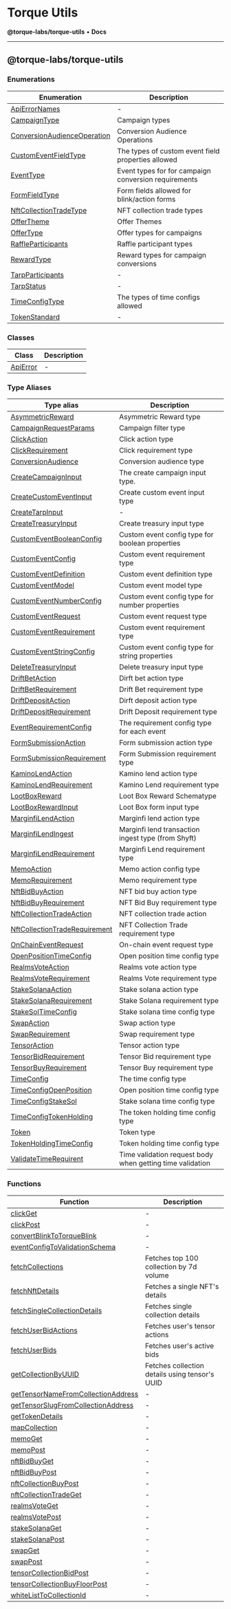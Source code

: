 # Torque Utils

**@torque-labs/torque-utils** • **Docs**

***

## @torque-labs/torque-utils

### Enumerations

| Enumeration                                                                | Description                                          |
| -------------------------------------------------------------------------- | ---------------------------------------------------- |
| [ApiErrorNames](enumerations/apierrornames.md)                             | -                                                    |
| [CampaignType](enumerations/campaigntype.md)                               | Campaign types                                       |
| [ConversionAudienceOperation](enumerations/conversionaudienceoperation.md) | Conversion Audience Operations                       |
| [CustomEventFieldType](enumerations/customeventfieldtype.md)               | The types of custom event field properties allowed   |
| [EventType](enumerations/eventtype.md)                                     | Event types for for campaign conversion requirements |
| [FormFieldType](enumerations/formfieldtype.md)                             | Form fields allowed for blink/action forms           |
| [NftCollectionTradeType](enumerations/nftcollectiontradetype.md)           | NFT collection trade types                           |
| [OfferTheme](enumerations/offertheme.md)                                   | Offer Themes                                         |
| [OfferType](enumerations/offertype.md)                                     | Offer types for campaigns                            |
| [RaffleParticipants](enumerations/raffleparticipants.md)                   | Raffle participant types                             |
| [RewardType](enumerations/rewardtype.md)                                   | Reward types for campaign conversions                |
| [TarpParticipants](enumerations/tarpparticipants.md)                       | -                                                    |
| [TarpStatus](enumerations/tarpstatus.md)                                   | -                                                    |
| [TimeConfigType](enumerations/timeconfigtype.md)                           | The types of time configs allowed                    |
| [TokenStandard](enumerations/tokenstandard.md)                             | -                                                    |

### Classes

| Class                           | Description |
| ------------------------------- | ----------- |
| [ApiError](classes/apierror.md) | -           |

### Type Aliases

| Type alias                                                                     | Description                                               |
| ------------------------------------------------------------------------------ | --------------------------------------------------------- |
| [AsymmetricReward](type-aliases/asymmetricreward.md)                           | Asymmetric Reward type                                    |
| [CampaignRequestParams](type-aliases/campaignrequestparams.md)                 | Campaign filter type                                      |
| [ClickAction](type-aliases/clickaction.md)                                     | Click action type                                         |
| [ClickRequirement](type-aliases/clickrequirement.md)                           | Click requirement type                                    |
| [ConversionAudience](type-aliases/conversionaudience.md)                       | Conversion audience type                                  |
| [CreateCampaignInput](type-aliases/createcampaigninput.md)                     | The create campaign input type.                           |
| [CreateCustomEventInput](type-aliases/createcustomeventinput.md)               | Create custom event input type                            |
| [CreateTarpInput](type-aliases/createtarpinput.md)                             | -                                                         |
| [CreateTreasuryInput](type-aliases/createtreasuryinput.md)                     | Create treasury input type                                |
| [CustomEventBooleanConfig](type-aliases/customeventbooleanconfig.md)           | Custom event config type for boolean properties           |
| [CustomEventConfig](type-aliases/customeventconfig.md)                         | Custom event requirement type                             |
| [CustomEventDefinition](type-aliases/customeventdefinition.md)                 | Custom event definition type                              |
| [CustomEventModel](type-aliases/customeventmodel.md)                           | Custom event model type                                   |
| [CustomEventNumberConfig](type-aliases/customeventnumberconfig.md)             | Custom event config type for number properties            |
| [CustomEventRequest](type-aliases/customeventrequest.md)                       | Custom event request type                                 |
| [CustomEventRequirement](type-aliases/customeventrequirement.md)               | Custom event requirement type                             |
| [CustomEventStringConfig](type-aliases/customeventstringconfig.md)             | Custom event config type for string properties            |
| [DeleteTreasuryInput](type-aliases/deletetreasuryinput.md)                     | Delete treasury input type                                |
| [DriftBetAction](type-aliases/driftbetaction.md)                               | Dirft bet action type                                     |
| [DriftBetRequirement](type-aliases/driftbetrequirement.md)                     | Drift Bet requirement type                                |
| [DriftDepositAction](type-aliases/driftdepositaction.md)                       | Dirft deposit action type                                 |
| [DriftDepositRequirement](type-aliases/driftdepositrequirement.md)             | Drift Deposit requirement type                            |
| [EventRequirementConfig](type-aliases/eventrequirementconfig.md)               | The requirement config type for each event                |
| [FormSubmissionAction](type-aliases/formsubmissionaction.md)                   | Form submission action type                               |
| [FormSubmissionRequirement](type-aliases/formsubmissionrequirement.md)         | Form Submission requirement type                          |
| [KaminoLendAction](type-aliases/kaminolendaction.md)                           | Kamino lend action type                                   |
| [KaminoLendRequirement](type-aliases/kaminolendrequirement.md)                 | Kamino Lend requirement type                              |
| [LootBoxReward](type-aliases/lootboxreward.md)                                 | Loot Box Reward Schematype                                |
| [LootBoxRewardInput](type-aliases/lootboxrewardinput.md)                       | Loot Box form input type                                  |
| [MarginfiLendAction](type-aliases/marginfilendaction.md)                       | Marginfi lend action type                                 |
| [MarginfiLendIngest](type-aliases/marginfilendingest.md)                       | Marginfi lend transaction ingest type (from Shyft)        |
| [MarginfiLendRequirement](type-aliases/marginfilendrequirement.md)             | Marginfi Lend requirement type                            |
| [MemoAction](type-aliases/memoaction.md)                                       | Memo action config type                                   |
| [MemoRequirement](type-aliases/memorequirement.md)                             | Memo requirement type                                     |
| [NftBidBuyAction](type-aliases/nftbidbuyaction.md)                             | NFT bid buy action type                                   |
| [NftBidBuyRequirement](type-aliases/nftbidbuyrequirement.md)                   | NFT Bid Buy requirement type                              |
| [NftCollectionTradeAction](type-aliases/nftcollectiontradeaction.md)           | NFT collection trade action                               |
| [NftCollectionTradeRequirement](type-aliases/nftcollectiontraderequirement.md) | NFT Collection Trade requirement type                     |
| [OnChainEventRequest](type-aliases/onchaineventrequest.md)                     | On-chain event request type                               |
| [OpenPositionTimeConfig](type-aliases/openpositiontimeconfig.md)               | Open position time config type                            |
| [RealmsVoteAction](type-aliases/realmsvoteaction.md)                           | Realms vote action type                                   |
| [RealmsVoteRequirement](type-aliases/realmsvoterequirement.md)                 | Realms Vote requirement type                              |
| [StakeSolanaAction](type-aliases/stakesolanaaction.md)                         | Stake solana action type                                  |
| [StakeSolanaRequirement](type-aliases/stakesolanarequirement.md)               | Stake Solana requirement type                             |
| [StakeSolTimeConfig](type-aliases/stakesoltimeconfig.md)                       | Stake solana time config type                             |
| [SwapAction](type-aliases/swapaction.md)                                       | Swap action type                                          |
| [SwapRequirement](type-aliases/swaprequirement.md)                             | Swap requirement type                                     |
| [TensorAction](type-aliases/tensoraction.md)                                   | Tensor action type                                        |
| [TensorBidRequirement](type-aliases/tensorbidrequirement.md)                   | Tensor Bid requirement type                               |
| [TensorBuyRequirement](type-aliases/tensorbuyrequirement.md)                   | Tensor Buy requirement type                               |
| [TimeConfig](type-aliases/timeconfig.md)                                       | The time config type                                      |
| [TimeConfigOpenPosition](type-aliases/timeconfigopenposition.md)               | Open position time config type                            |
| [TimeConfigStakeSol](type-aliases/timeconfigstakesol.md)                       | Stake solana time config type                             |
| [TimeConfigTokenHolding](type-aliases/timeconfigtokenholding.md)               | The token holding time config type                        |
| [Token](type-aliases/token.md)                                                 | Token type                                                |
| [TokenHoldingTimeConfig](type-aliases/tokenholdingtimeconfig.md)               | Token holding time config type                            |
| [ValidateTimeRequirent](type-aliases/validatetimerequirent.md)                 | Time validation request body when getting time validation |

### Functions

| Function                                                                              | Description                                    |
| ------------------------------------------------------------------------------------- | ---------------------------------------------- |
| [clickGet](functions/clickget.md)                                                     | -                                              |
| [clickPost](functions/clickpost.md)                                                   | -                                              |
| [convertBlinkToTorqueBlink](functions/convertblinktotorqueblink.md)                   | -                                              |
| [eventConfigToValidationSchema](functions/eventconfigtovalidationschema.md)           | -                                              |
| [fetchCollections](functions/fetchcollections.md)                                     | Fetches top 100 collection by 7d volume        |
| [fetchNftDetails](functions/fetchnftdetails.md)                                       | Fetches a single NFT's details                 |
| [fetchSingleCollectionDetails](functions/fetchsinglecollectiondetails.md)             | Fetches single collection details              |
| [fetchUserBidActions](functions/fetchuserbidactions.md)                               | Fetches user's tensor actions                  |
| [fetchUserBids](functions/fetchuserbids.md)                                           | Fetches user's active bids                     |
| [getCollectionByUUID](functions/getcollectionbyuuid.md)                               | Fetches collection details using tensor's UUID |
| [getTensorNameFromCollectionAddress](functions/gettensornamefromcollectionaddress.md) | -                                              |
| [getTensorSlugFromCollectionAddress](functions/gettensorslugfromcollectionaddress.md) | -                                              |
| [getTokenDetails](functions/gettokendetails.md)                                       | -                                              |
| [mapCollection](functions/mapcollection.md)                                           | -                                              |
| [memoGet](functions/memoget.md)                                                       | -                                              |
| [memoPost](functions/memopost.md)                                                     | -                                              |
| [nftBidBuyGet](functions/nftbidbuyget.md)                                             | -                                              |
| [nftBidBuyPost](functions/nftbidbuypost.md)                                           | -                                              |
| [nftCollectionBuyPost](functions/nftcollectionbuypost.md)                             | -                                              |
| [nftCollectionTradeGet](functions/nftcollectiontradeget.md)                           | -                                              |
| [realmsVoteGet](functions/realmsvoteget.md)                                           | -                                              |
| [realmsVotePost](functions/realmsvotepost.md)                                         | -                                              |
| [stakeSolanaGet](functions/stakesolanaget.md)                                         | -                                              |
| [stakeSolanaPost](functions/stakesolanapost.md)                                       | -                                              |
| [swapGet](functions/swapget.md)                                                       | -                                              |
| [swapPost](functions/swappost.md)                                                     | -                                              |
| [tensorCollectionBidPost](functions/tensorcollectionbidpost.md)                       | -                                              |
| [tensorCollectionBuyFloorPost](functions/tensorcollectionbuyfloorpost.md)             | -                                              |
| [whiteListToCollectionId](functions/whitelisttocollectionid.md)                       | -                                              |
